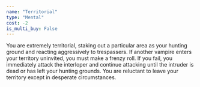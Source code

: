 ```yaml
---
name: "Territorial"
type: "Mental"
cost: -2
is_multi_buy: False
---
```


You are extremely territorial, staking out a particular area as your hunting ground and reacting aggressively to trespassers. If another vampire enters your territory uninvited, you must make a frenzy roll. If you fail, you immediately attack the interloper and continue attacking until the intruder is dead or has left your hunting grounds. You are reluctant to leave your territory except in desperate circumstances.